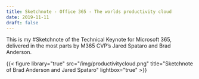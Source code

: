 ```yaml
---
title: Sketchnote - Office 365 - The worlds productivity cloud
date: 2019-11-11
draft: false
---
```


This is my #Sketchnote of the Technical Keynote for Microsoft 365, delivered in the most parts by M365 CVP’s Jared Spataro and Brad Anderson.


{{< figure library="true" src="/img/productivitycloud.png" title="Sketchnote of Brad Anderson and Jared Spataro" lightbox="true" >}}
